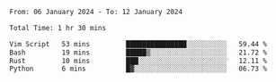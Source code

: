 <!--START_SECTION:waka-->

```txt
From: 06 January 2024 - To: 12 January 2024

Total Time: 1 hr 30 mins

Vim Script   53 mins         ███████████████░░░░░░░░░░   59.44 %
Bash         19 mins         █████▒░░░░░░░░░░░░░░░░░░░   21.72 %
Rust         10 mins         ███░░░░░░░░░░░░░░░░░░░░░░   12.11 %
Python       6 mins          █▓░░░░░░░░░░░░░░░░░░░░░░░   06.73 %
```

<!--END_SECTION:waka-->
